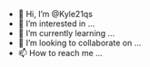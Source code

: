 - 👋 Hi, I’m @Kyle21qs
- 👀 I’m interested in ...
- 🌱 I’m currently learning ...
- 💞️ I’m looking to collaborate on ...
- 📫 How to reach me ...

<!---
Kyle21qs/Kyle21qs is a ✨ special ✨ repository because its `README.md` (this file) appears on your GitHub profile.
You can click the Preview link to take a look at your changes.
--->
